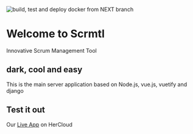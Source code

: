![build, test and deploy docker from NEXT branch](https://github.com/scrmtl/server/workflows/build,%20test%20and%20deploy%20from%20NEXT%20branch/badge.svg?branch=next)

# Welcome to Scrmtl

Innovative Scrum Management Tool

## dark, cool and easy

This is the main server application based on Node.js, vue.js, vuetify and django

## Test it out

Our [Live App](https://scrmtl.ddns.net/app) on HerCloud
